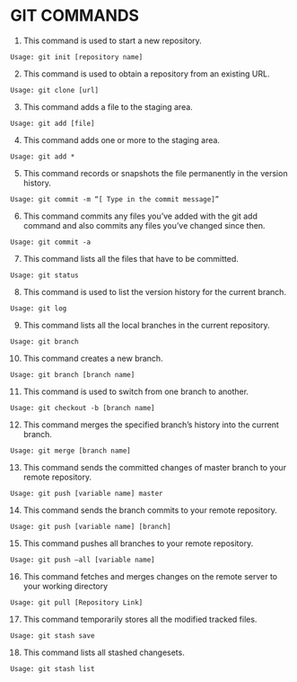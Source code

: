 # GIT COMMANDS 
1. This command is used to start a new repository.
~~~
Usage: git init [repository name]
~~~
2. This command is used to obtain a repository from an existing URL.
~~~
Usage: git clone [url]
~~~
3. This command adds a file to the staging area.
~~~
Usage: git add [file]  
~~~
4. This command adds one or more to the staging area.
~~~
Usage: git add * 
~~~
5. This command records or snapshots the file permanently in the version history.
~~~
Usage: git commit -m “[ Type in the commit message]”
~~~
6. This command commits any files you’ve added with the git add command and also commits any files you’ve changed since then.
~~~
Usage: git commit -a  
~~~
7. This command lists all the files that have to be committed.
~~~
Usage: git status  
~~~
8. This command is used to list the version history for the current branch.
~~~
Usage: git log 
~~~
9. This command lists all the local branches in the current repository.
~~~
Usage: git branch
~~~
10. This command creates a new branch.
~~~
Usage: git branch [branch name]  
~~~
11. This command is used to switch from one branch to another.
~~~
Usage: git checkout -b [branch name]
~~~
12. This command merges the specified branch’s history into the current branch.
~~~
Usage: git merge [branch name]  
~~~
13. This command sends the committed changes of master branch to your remote repository.
~~~
Usage: git push [variable name] master  
~~~
14. This command sends the branch commits to your remote repository.
~~~
Usage: git push [variable name] [branch]
~~~
15. This command pushes all branches to your remote repository.
~~~
Usage: git push –all [variable name] 
~~~
16. This command fetches and merges changes on the remote server to your working directory
~~~
Usage: git pull [Repository Link]  
~~~
17. This command temporarily stores all the modified tracked files.
~~~
Usage: git stash save 
~~~
18. This command lists all stashed changesets.
~~~
Usage: git stash list  
~~~